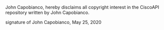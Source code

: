 John Capobianco, hereby disclaims all copyright interest in the CiscoAPI repository written by John Capobianco.

signature of John Capobianco, May 25, 2020
